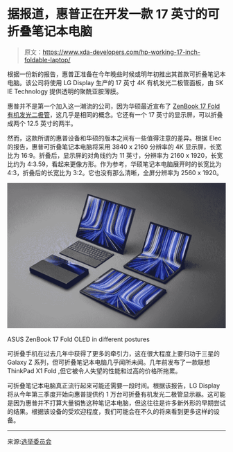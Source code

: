 # 据报道，惠普正在开发一款 17 英寸的可折叠笔记本电脑

> 原文：<https://www.xda-developers.com/hp-working-17-inch-foldable-laptop/>

根据一份新的报告，惠普正准备在今年晚些时候或明年初推出其首款可折叠笔记本电脑。该公司将使用 LG Display 生产的 17 英寸 4K 有机发光二极管面板，由 SK IE Technology 提供透明的聚酰亚胺薄膜。

惠普并不是第一个加入这一潮流的公司，因为华硕最近宣布了 [ZenBook 17 Fold 有机发光二极管](https://www.xda-developers.com/asus-unveils-zenbook-17-fold-oled-foldable-pc/)，这几乎是相同的概念。它还有一个 17 英寸的显示屏，可以折叠成两个 12.5 英寸的两半。

然而，这款所谓的惠普设备和华硕的版本之间有一些值得注意的差异。根据 Elec 的报告，惠普可折叠笔记本电脑将采用 3840 x 2160 分辨率的 4K 显示屏，长宽比为 16:9。折叠后，显示屏的对角线约为 11 英寸，分辨率为 2160 x 1920，长宽比约为 4:3.59，看起来更像方形。作为参考，华硕笔记本电脑展开时的长宽比为 4:3，折叠后的长宽比为 3:2。它也没有那么清晰，全屏分辨率为 2560 x 1920。

 <picture>![Zenbook 17 Fold OLED in different modes](img/6d6aa4d7c15df35bb8b56e845740dd54.png)</picture> 

ASUS ZenBook 17 Fold OLED in different postures

可折叠手机在过去几年中获得了更多的牵引力，这在很大程度上要归功于三星的 Galaxy Z 系列，但可折叠笔记本电脑几乎闻所未闻。几年前发布了一款联想 ThinkPad X1 Fold ,但它被令人失望的性能和过高的价格所拖累。

可折叠笔记本电脑真正流行起来可能还需要一段时间。根据该报告，LG Display 将从今年第三季度开始向惠普提供约 1 万台可折叠有机发光二极管显示器。这可能是因为惠普并不打算大量销售这种笔记本电脑，但这往往是许多新外形的早期尝试的结果。根据该设备的受欢迎程度，我们可能会在不久的将来看到更多这样的设备。

* * *

来源:[选举委员会](http://www.thelec.net/news/articleView.html?idxno=3991)